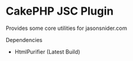 # CakePHP JSC Plugin

Provides some core utilities for jasonsnider.com

Dependencies 

* HtmlPurifier (Latest Build)
